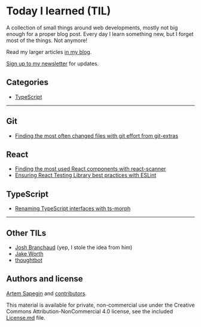 # Today I learned (TIL)

A collection of small things around web developments, mostly not big enough for a proper blog post. Every day I learn something new, but I forget most of the things. Not anymore! 

Read my larger articles [in my blog](https://blog.sapegin.me/).

[Sign up to my newsletter](https://tinyletter.com/sapegin) for updates.

## Categories

* [TypeScript](#typescript)

***

## Git 

* [Finding the most often changed files with git effort from git-extras](git/finding-the-most-often-changed-files-with-git-effort-from-git-extras.md)

## React

* [Finding the most used React components with react-scanner](react/finding-the-most-used-react-components-with-react-scanner.md)
* [Ensuring React Testing Library best practices with ESLint](react/ensuring-react-testing-library-best-practices-with-eslint.md)

## TypeScript

* [Renaming TypeScript interfaces with ts-morph](typescript/renaming-typescript-interfaces-with-ts-morph.md)

***

## Other TILs

* [Josh Branchaud](https://github.com/jbranchaud/til) (yep, I stole the idea from him)
* [Jake Worth](https://github.com/jwworth/til)
* [thoughtbot](https://github.com/thoughtbot/til)

## Authors and license

[Artem Sapegin](https://sapegin.me) and [contributors](https://github.com/sapegin/til/graphs/contributors).

This material is available for private, non-commercial use under the Creative Commons Attribution-NonCommercial 4.0 license, see the included [License.md](License.md) file.
